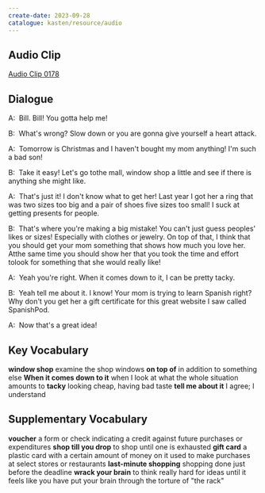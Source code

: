 ```yaml
---
create-date: 2023-09-28
catalogue: kasten/resource/audio
---
```


## Audio Clip
[Audio Clip 0178](https://archive.org/download/englishpod_all/englishpod_0178dg.mp3)

## Dialogue
A:  Bill. Bill! You gotta help me!  

B:  What's wrong? Slow down or you are gonna give yourself a heart attack. 

A:  Tomorrow is Christmas and I haven't bought my mom anything! I'm such a bad son! 

B:  Take it easy! Let's go tothe mall, window shop  a little and see if there is anything she might like. 

A:  That's just it! I don't know what to get her! Last year I got her a ring that was two sizes too big and a pair of shoes five sizes too small! I suck at getting presents for people. 

B:  That's where you're making a big mistake! You can't just guess peoples' likes or sizes! Especially with clothes or jewelry. On top of that, I think that you should get your mom something that shows how much you love her. Atthe same time you should show her that you took the time and effort tolook for something that she would really like! 

A:  Yeah you're right. When it comes down to it, I can be pretty tacky. 

B:  Yeah tell me about it. I know! Your mom is trying to learn Spanish right? Why don't you get her a gift certificate for this great website I saw called SpanishPod. 

A:  Now that's a great idea! 

## Key Vocabulary
**window shop**                   examine the shop windows
**on top of**                     in addition to something else
**When it comes down to it**      when I look at what the whole situation amounts to
**tacky**                         looking cheap, having bad taste
**tell me about it**              I agree; I understand

## Supplementary Vocabulary
**voucher**                   a form or check indicating a credit against future purchases or expenditures
**shop till you drop**        to shop until one is exhausted
**gift card**                 a plastic card with a certain amount of money on it used to make purchases at select stores or restaurants
**last-minute shopping**      shopping done just before the deadline
**wrack your brain**          to think really hard for ideas until it feels like you have put your brain through the torture of "the rack"
